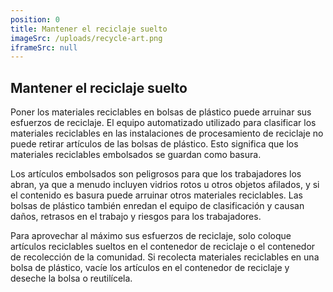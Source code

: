 ```yaml
---
position: 0
title: Mantener el reciclaje suelto
imageSrc: /uploads/recycle-art.png
iframeSrc: null
---
```


## Mantener el reciclaje suelto

Poner los materiales reciclables en bolsas de plástico puede arruinar sus esfuerzos de reciclaje. El equipo automatizado utilizado para clasificar los materiales reciclables en las instalaciones de procesamiento de reciclaje no puede retirar artículos de las bolsas de plástico. Esto significa que los materiales reciclables embolsados se guardan como basura.

Los artículos embolsados son peligrosos para que los trabajadores los abran, ya que a menudo incluyen vidrios rotos u otros objetos afilados, y si el contenido es basura puede arruinar otros materiales reciclables. Las bolsas de plástico también enredan el equipo de clasificación y causan daños, retrasos en el trabajo y riesgos para los trabajadores.

Para aprovechar al máximo sus esfuerzos de reciclaje, solo coloque artículos reciclables sueltos en el contenedor de reciclaje o el contenedor de recolección de la comunidad. Si recolecta materiales reciclables en una bolsa de plástico, vacíe los artículos en el contenedor de reciclaje y deseche la bolsa o reutilícela.
